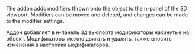 The addon adds modifiers thrown onto the object to the n-panel of the 3D viewport. 
Modifiers can be moved and deleted, and changes can be made to the modifier settings.

Аддон добавляет в н-панель 3д вьюпорта модификаторы накинутые на объект.
Модификаторы можно двигать и удалять, также вносить изменения в настройки модификаторов.
